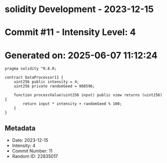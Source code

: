 ﻿# solidity Development - 2023-12-15
# Commit #11 - Intensity Level: 4
# Generated on: 2025-06-07 11:12:24
```solidity
pragma solidity ^0.8.0;

contract DataProcessor11 {
    uint256 public intensity = 4;
    uint256 private randomSeed = 988596;

    function processValue(uint256 input) public view returns (uint256) {
        return input * intensity + randomSeed % 100;
    }
}
```
## Metadata
- Date: 2023-12-15
- Intensity: 4
- Commit Number: 11
- Random ID: 22835017
